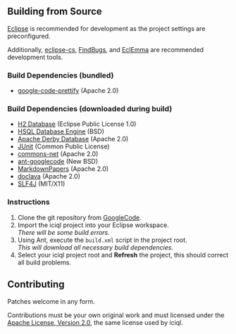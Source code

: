 ## Building from Source

[Eclipse](http://eclipse.org) is recommended for development as the project settings are preconfigured.

Additionally, [eclipse-cs](http://eclipse-cs.sourceforge.net), [FindBugs](http://findbugs.sourceforge.net), and [EclEmma](http://www.eclemma.org) are recommended development tools.

### Build Dependencies (bundled)
- [google-code-prettify](http://code.google.com/p/google-code-prettify) (Apache 2.0)

### Build Dependencies (downloaded during build)
- [H2 Database](http://h2database.com) (Eclipse Public License 1.0)
- [HSQL Database Engine](http://hsqldb.org) (BSD)
- [Apache Derby Database](http://db.apache.org/derby) (Apache 2.0)
- [JUnit](http://junit.org) (Common Public License)
- [commons-net](http://commons.apache.org/net) (Apache 2.0)
- [ant-googlecode](http://code.google.com/p/ant-googlecode) (New BSD)
- [MarkdownPapers](http://markdown.tautua.org) (Apache 2.0)
- [doclava](http://code.google.com/p/doclava) (Apache 2.0)
- [SLF4J](http://www.slf4j.org) (MIT/X11)

### Instructions
1. Clone the git repository from [GoogleCode][iciqlsrc].
2. Import the iciql project into your Eclipse workspace.<br/>
*There will be some build errors.*
3. Using Ant, execute the `build.xml` script in the project root.<br/>
*This will download all necessary build dependencies.*
4. Select your iciql project root and **Refresh** the project, this should correct all build problems.

## Contributing
Patches welcome in any form.

Contributions must be your own original work and must licensed under the [Apache License, Version 2.0][apachelicense], the same license used by iciql.

[iciqlsrc]: https://code.google.com/p/iciql/ "iciql git repository"
[apachelicense]: http://www.apache.org/licenses/LICENSE-2.0 "Apache License, Version 2.0"